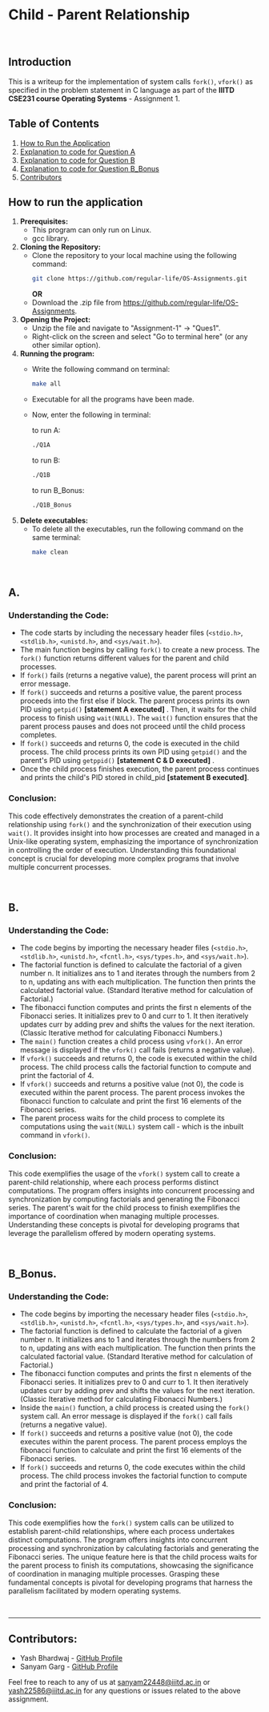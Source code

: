 # Child - Parent Relationship

<br />

## Introduction
This is a writeup for the implementation of system calls `fork()`, `vfork()` as specified in the problem statement in C language as part of the **IIITD CSE231 course Operating Systems** - Assignment 1.

## Table of Contents
1. [How to Run the Application](#how-to-run-the-application)
2. [Explanation to code for Question A](#a)
3. [Explanation to code for Question B](#a)
4. [Explanation to code for Question B_Bonus](#b_bonus)
5. [Contributors](contributors)

## How to run the application
1. **Prerequisites:**
   - This program can only run on Linux.
   - gcc library.
2. **Cloning the Repository:**
   - Clone the repository to your local machine using the following command:
     ```bash
     git clone https://github.com/regular-life/OS-Assignments.git
     ```
     **OR**
   - Download the .zip file from https://github.com/regular-life/OS-Assignments.
3. **Opening the Project:**
   - Unzip the file and navigate to "Assignment-1" -> "Ques1".
   - Right-click on the screen and select "Go to terminal here" (or any other similar option).
4. **Running the program:**
   - Write the following command on terminal:
     ```bash
     make all
     ```
   - Executable for all the programs have been made.
   - Now, enter the following in terminal:
     
     to run A:
     ```bash
     ./Q1A
     ```
     to run B:
     ```bash
     ./Q1B
     ```
     to run B_Bonus:
     ```bash
     ./Q1B_Bonus
     ```
5. **Delete executables:**
   - To delete all the executables, run the following command on the same terminal:
     ```bash
     make clean
     ```

<br />

## A.
### Understanding the Code:
- The code starts by including the necessary header files (`<stdio.h>`, `<stdlib.h>`, `<unistd.h>`, and `<sys/wait.h>`).
- The main function begins by calling `fork()` to create a new process. The `fork()` function returns different values for the parent and child processes.
- If `fork()` fails (returns a negative value), the parent process will print an error message.
- If `fork()` succeeds and returns a positive value, the parent process proceeds into the first else if block. The parent process prints its own PID using `getpid()` **[statement A executed]** . Then, it waits for the child process to finish using `wait(NULL)`. The `wait()` function ensures that the parent process pauses and does not proceed until the child process completes.
- If `fork()` succeeds and returns 0, the code is executed in the child process. The child process prints its own PID using `getpid()` and the parent's PID using `getppid()` **[statement C & D executed]** .
- Once the child process finishes execution, the parent process continues and prints the child's PID stored in child_pid **[statement B executed]**.


### Conclusion:
This code effectively demonstrates the creation of a parent-child relationship using `fork()` and the synchronization of their execution using `wait()`. It provides insight into how processes are created and managed in a Unix-like operating system, emphasizing the importance of synchronization in controlling the order of execution. Understanding this foundational concept is crucial for developing more complex programs that involve multiple concurrent processes.

<br />

## B.
### Understanding the Code:
- The code begins by importing the necessary header files (`<stdio.h>`, `<stdlib.h>`, `<unistd.h>`, `<fcntl.h>`, `<sys/types.h>`, and `<sys/wait.h>`).
- The factorial function is defined to calculate the factorial of a given number n. It initializes ans to 1 and iterates through the numbers from 2 to n, updating ans with each multiplication. The function then prints the calculated factorial value. (Standard Iterative method for calculation of Factorial.)
- The fibonacci function computes and prints the first n elements of the Fibonacci series. It initializes prev to 0 and curr to 1. It then iteratively updates curr by adding prev and shifts the values for the next iteration. (Classic Iterative method for calculating Fibonacci Numbers.)
- The `main()` function creates a child process using `vfork()`. An error message is displayed if the `vfork()` call fails (returns a negative value).
- If `vfork()` succeeds and returns 0, the code is executed within the child process. The child process calls the factorial function to compute and print the factorial of 4.
- If `vfork()` succeeds and returns a positive value (not 0), the code is executed within the parent process. The parent process invokes the fibonacci function to calculate and print the first 16 elements of the Fibonacci series.
- The parent process waits for the child process to complete its computations using the `wait(NULL)` system call - which is the inbuilt command in `vfork()`.
      
### Conclusion:
This code exemplifies the usage of the `vfork()` system call to create a parent-child relationship, where each process performs distinct computations. The program offers insights into concurrent processing and synchronization by computing factorials and generating the Fibonacci series. The parent's wait for the child process to finish exemplifies the importance of coordination when managing multiple processes. Understanding these concepts is pivotal for developing programs that leverage the parallelism offered by modern operating systems.


<br />

## B_Bonus.
### Understanding the Code:
- The code begins by importing the necessary header files (`<stdio.h>`, `<stdlib.h>`, `<unistd.h>`, `<fcntl.h>`, `<sys/types.h>`, and `<sys/wait.h>`).
- The factorial function is defined to calculate the factorial of a given number n. It initializes ans to 1 and iterates through the numbers from 2 to n, updating ans with each multiplication. The function then prints the calculated factorial value. (Standard Iterative method for calculation of Factorial.)
- The fibonacci function computes and prints the first n elements of the Fibonacci series. It initializes prev to 0 and curr to 1. It then iteratively updates curr by adding prev and shifts the values for the next iteration. (Classic Iterative method for calculating Fibonacci Numbers.)
- Inside the `main()` function, a child process is created using the `fork()` system call. An error message is displayed if the `fork()` call fails (returns a negative value).
- If `fork()` succeeds and returns a positive value (not 0), the code executes within the parent process. The parent process employs the fibonacci function to calculate and print the first 16 elements of the Fibonacci series.
- If `fork()` succeeds and returns 0, the code executes within the child process. The child process invokes the factorial function to compute and print the factorial of 4.
      
### Conclusion:
This code exemplifies how the `fork()` system calls can be utilized to establish parent-child relationships, where each process undertakes distinct computations. The program offers insights into concurrent processing and synchronization by calculating factorials and generating the Fibonacci series. The unique feature here is that the child process waits for the parent process to finish its computations, showcasing the significance of coordination in managing multiple processes. Grasping these fundamental concepts is pivotal for developing programs that harness the parallelism facilitated by modern operating systems.

<br />

---
## Contributors:
- Yash Bhardwaj - [GitHub Profile](https://github.com/regular-life)
- Sanyam Garg - [GitHub Profile](https://github.com/SanyamGarg12)

Feel free to reach to any of us at sanyam22448@iiitd.ac.in or yash22586@iiitd.ac.in for any questions or issues related to the above assignment.
